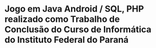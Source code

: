 # Jogo em Java Android / SQL, PHP realizado como Trabalho de Conclusão do Curso de Informática do Instituto Federal do Paraná
